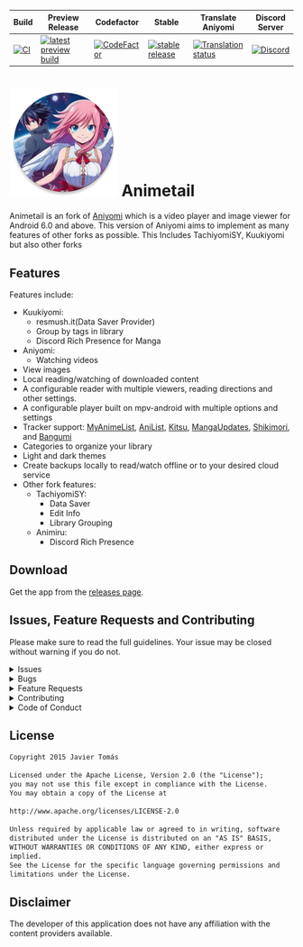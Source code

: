 | Build                                                                                                                                                                 | Preview Release                                                                                                                                                                          | Codefactor | Stable                                                                                                                                                             | Translate Aniyomi                                                                                                                                 | Discord Server |
|-----------------------------------------------------------------------------------------------------------------------------------------------------------------------|------------------------------------------------------------------------------------------------------------------------------------------------------------------------------------------|-------|--------------------------------------------------------------------------------------------------------------------------------------------------------------------|---------------------------------------------------------------------------------------------------------------------------------------------------|---------|
| [![CI](https://github.com/Dark25/Animetail2/actions/workflows/build_push.yml/badge.svg)](https://github.com/Dark25/Animetail2/actions/workflows/build_push.yml) | [![latest preview build](https://img.shields.io/github/v/release/Dark25/Animetail2-preview.svg?maxAge=3600&label=download)](https://github.com/Dark25/Animetail2-preview/releases) | [![CodeFactor](https://www.codefactor.io/repository/github/Dark25/Animetail2/badge)](https://www.codefactor.io/repository/github/Dark25/Animetail2) | [![stable release](https://img.shields.io/github/v/release/Dark25/Animetail2.svg?maxAge=3600&label=download)](https://github.com/Dark25/Animetail2/releases) | [![Translation status](https://hosted.weblate.org/widgets/aniyomi/-/svg-badge.svg)](https://hosted.weblate.org/engage/aniyomi/?utm_source=widget) | [![Discord](https://img.shields.io/discord/1133390318323126402?label=discord&labelColor=7289da&color=2c2f33&style=flat)](https://discord.gg/s82Vu589Ya) |

# ![app icon](.github/readme-images/icon.png) Animetail
Animetail is an fork of [Aniyomi](https://github.com/aniyomiorg/aniyomi) which is a video player and image viewer for Android 6.0 and above.
This version of Aniyomi aims to implement as many features of other forks as possible. This Includes TachiyomiSY, Kuukiyomi but also other forks

## Features

Features include:
* Kuukiyomi:
  * resmush.it(Data Saver Provider)
  * Group by tags in library
  * Discord Rich Presence for Manga
* Aniyomi:
  * Watching videos
* View images
* Local reading/watching of downloaded content
* A configurable reader with multiple viewers, reading directions and other settings.
* A configurable player built on mpv-android with multiple options and settings
* Tracker support: [MyAnimeList](https://myanimelist.net/), [AniList](https://anilist.co/), [Kitsu](https://kitsu.io/), [MangaUpdates](https://mangaupdates.com), [Shikimori](https://shikimori.one), and [Bangumi](https://bgm.tv/)
* Categories to organize your library
* Light and dark themes
* Create backups locally to read/watch offline or to your desired cloud service
* Other fork features:
  * TachiyomiSY:
    * Data Saver
    * Edit Info
    * Library Grouping
  * Animiru:
    * Discord Rich Presence

## Download
Get the app from the [releases page](https://github.com/dark25/animetail2/releases).

## Issues, Feature Requests and Contributing

Please make sure to read the full guidelines. Your issue may be closed without warning if you do not.

<details><summary>Issues</summary>

1. **Before reporting a new issue, take a look at the already opened [issues](https://github.com/dark25/animetail2/issues).**
2. Also take a look at issues opened on Aniyomis GitHub [issues](https://aniyomi.org/changelogs/).
3. If you are unsure, ask here: [![Discord](https://img.shields.io/discord/1133390318323126402?label=discord&labelColor=7289da&color=2c2f33&style=flat)](https://discord.gg/nq3442cDph)

</details>

<details><summary>Bugs</summary>

* Include version (More → About → Version)
 * If not latest, try updating, it may have already been solved
 * Preview version is equal to the number of commits as seen on the main page
* Include steps to reproduce (if not obvious from description)
* Include screenshot (if needed)
* If it could be device-dependent, try reproducing on another device (if possible)
* Don't group unrelated requests into one issue


</details>

<details><summary>Feature Requests</summary>

* Write a detailed issue, explaining what it should do or how. Avoid writing just "like X app does"
* Include screenshot (if needed)

Source requests should be created at https://github.com/aniyomiorg/aniyomi-extensions, they do not belong in this repository.
</details>

<details><summary>Contributing</summary>

See [CONTRIBUTING.md](./CONTRIBUTING.md).
</details>

<details><summary>Code of Conduct</summary>

See [CODE_OF_CONDUCT.md](./CODE_OF_CONDUCT.md).
</details>


## License

    Copyright 2015 Javier Tomás

    Licensed under the Apache License, Version 2.0 (the "License");
    you may not use this file except in compliance with the License.
    You may obtain a copy of the License at

    http://www.apache.org/licenses/LICENSE-2.0

    Unless required by applicable law or agreed to in writing, software
    distributed under the License is distributed on an "AS IS" BASIS,
    WITHOUT WARRANTIES OR CONDITIONS OF ANY KIND, either express or implied.
    See the License for the specific language governing permissions and
    limitations under the License.

## Disclaimer

The developer of this application does not have any affiliation with the content providers available.
